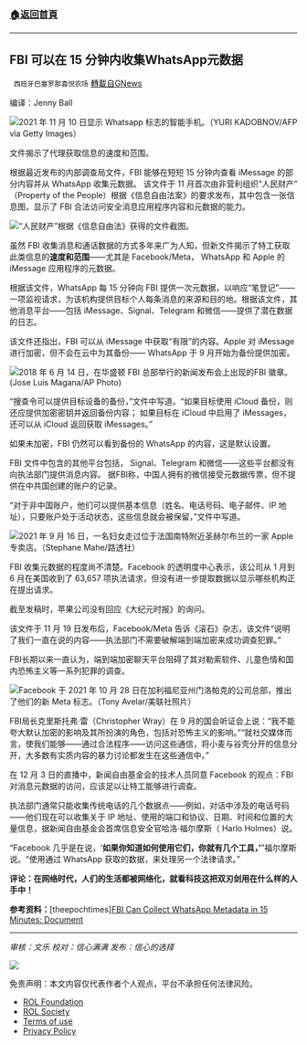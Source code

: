 ###  [:house:返回首頁](https://github.com/ourhimalayas/txt)
---


## FBI 可以在 15 分钟内收集WhatsApp元数据
` 西班牙巴塞罗那喜悦农场` [轉載自GNews](https://gnews.org/zh-hans/1739413/)

编译：Jenny Ball

![](https://assets.gnews.org/wp-content/uploads/2021/12/Whatsapp-700x420-1.png)2021 年 11 月 10 日显示 Whatsapp 标志的智能手机。（YURI KADOBNOV/AFP via Getty Images）

文件揭示了代理获取信息的速度和范围。

根据最近发布的内部调查局文件，FBI 能够在短短 15 分钟内查看 iMessage 的部分内容并从 WhatsApp 收集元数据。 该文件于 11 月首次由非营利组织“人民财产” （Property of the People）根据《信息自由法案》的要求发布，其中包含一张信息图，显示了 FBI 合法访问安全消息应用程序内容和元数据的能力。

![](https://assets.gnews.org/wp-content/uploads/2021/12/WhatsApp_FBI_Screenshot_2.png)“人民财产”根据《信息自由法》获得的文件截图。

虽然 FBI 收集消息和通话数据的方式多年来广为人知，但新文件揭示了特工获取此类信息的**速度和范围**——尤其是 Facebook/Meta， WhatsApp 和 Apple 的 iMessage 应用程序的元数据。

根据该文件，WhatsApp 每 15 分钟向 FBI 提供一次元数据，以响应“笔登记”——一项监视请求，为该机构提供目标个人每条消息的来源和目的地。根据该文件，其他消息平台——包括 iMessage、Signal、Telegram 和微信——提供了潜在数据的日志。

该文件还指出，FBI 可以从 iMessage 中获取“有限”的内容。Apple 对 iMessage 进行加密，但不会在云中为其备份—— WhatsApp 于 9 月开始为备份提供加密。

![](https://assets.gnews.org/wp-content/uploads/2021/12/FBI-logo-1200x800-1.jpg)2018 年 6 月 14 日，在华盛顿 FBI 总部举行的新闻发布会上出现的FBI 徽章。 (Jose Luis Magana/AP Photo)

“搜查令可以提供目标设备的备份，”文件中写道。“如果目标使用 iCloud 备份，则还应提供加密密钥并返回备份内容； 如果目标在 iCloud 中启用了 iMessages，还可以从 iCloud 返回获取 iMessages。”

如果未加密，FBI 仍然可以看到备份的 WhatsApp 的内容，这是默认设置。

FBI 文件中包含的其他平台包括， Signal、Telegram 和微信——这些平台都没有向执法部门提供消息内容。 据FBI称，中国人拥有的微信接受元数据传票，但不提供在中共国创建的账户的记录。

“对于非中国账户，他们可以提供基本信息（姓名、电话号码、电子邮件、IP 地址），只要账户处于活动状态，这些信息就会被保留，”文件中写道。

![](https://assets.gnews.org/wp-content/uploads/2021/12/2021-11-26T201323Z_1_LYNXMPEHAP0YG_RTROPTP_4_APPLE-FRANCE-ANTITRUST-1200x792-1.jpg)2021 年 9 月 16 日，一名妇女走过位于法国南特附近圣赫尔布兰的一家 Apple 专卖店。（Stephane Mahe/路透社）

FBI 收集元数据的程度尚不清楚。Facebook 的透明度中心表示，该公司从 1 月到 6 月在美国收到了 63,657 项执法请求，但没有进一步提取数据以显示哪些机构正在提出请求。

截至发稿时，苹果公司没有回应《大纪元时报》的询问。

该文件于 11 月 19 日发布后，Facebook/Meta 告诉《滚石》杂志，该文件“说明了我们一直在说的内容——执法部门不需要破解端到端加密来成功调查犯罪。”

FBI长期以来一直认为，端到端加密聊天平台阻碍了其对勒索软件、儿童色情和国内恐怖主义等一系列犯罪的调查。

![](https://assets.gnews.org/wp-content/uploads/2021/12/Meta_Instagram_State_Investigations_1-1200x738-1.jpg)Facebook 于 2021 年 10 月 28 日在加利福尼亚州门洛帕克的公司总部，推出了他们的新 Meta 标志。（Tony Avelar/美联社照片）

FBI局长克里斯托弗·雷（Christopher Wray）在 9 月的国会听证会上说：“我不能夸大默认加密的影响及其所扮演的角色，包括对恐怖主义的影响。”“就社交媒体而言，使我们能够——通过合法程序——访问这些通信，将小麦与谷壳分开的信息分开，大多数有实质内容的暴力讨论都发生在这些通信中。”

在 12 月 3 日的直播中，新闻自由基金会的技术人员同意 Facebook 的观点：FBI对消息元数据的访问，应该足以让特工能够进行调查。

执法部门通常只能收集传统电话的几个数据点——例如，对话中涉及的电话号码——他们现在可以收集关于 IP 地址、使用的端口和协议、日期、时间和位置的大量信息，据新闻自由基金会首席信息安全官哈洛·福尔摩斯（ Harlo Holmes）说。

“Facebook 几乎是在说，‘**如果你知道如何使用它们，你就有几个工具，’**”福尔摩斯说。“使用通过 WhatsApp 获取的数据，来处理另一个法律请求。”

**评论：在网络时代，人们的生活都被网络化，就看科技这把双刃剑用在什么样的人手中！**

**参考资料：**[theepochtimes][FBI Can Collect WhatsApp Metadata in 15 Minutes: Document](https://www.theepochtimes.com/mkt_morningbrief/fbi-can-collect-whatsapp-metadata-in-15-minutes-document_4140983.html?utm_source=Morningbrief&amp;utm_medium=email&amp;utm_campaign=mb-2021-12-09&amp;mktids=1d74b01a65bdf6b768d7855cabbd21fc&amp;est=kCzc8zM5Uwia19zVNqkcPUV%2F3sPuoF035mrST7KUKpkUMO4vEORGl0GKvHDpjkMRM2Jn6g%3D%3D)

* * *

*审核：文乐
校对：信心满满*
*发布：信心的选择*

![](https://assets.gnews.org/wp-content/uploads/2021/12/GNEWS_CH..jpeg)

 

免责声明：本文内容仅代表作者个人观点，平台不承担任何法律风险。

- [ROL Foundation](https://rolfoundation.org/)
- [ROL Society](https://rolsociety.org/)
- [Terms of use](https://gnews.org/terms-of-use-3/)
- [Privacy Policy](https://gnews.org/privacy-policy/)
